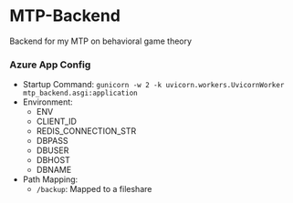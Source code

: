 # MTP-Backend
Backend for my MTP on behavioral game theory

### Azure App Config

* Startup Command: `gunicorn -w 2 -k uvicorn.workers.UvicornWorker mtp_backend.asgi:application`
* Environment:
    * ENV
    * CLIENT_ID
    * REDIS_CONNECTION_STR
    * DBPASS
    * DBUSER
    * DBHOST
    * DBNAME
* Path Mapping:
    * `/backup`: Mapped to a fileshare
